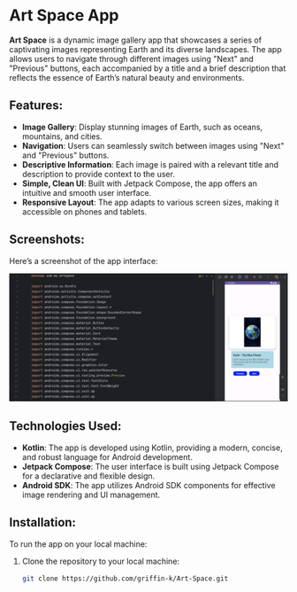 # Art Space App

**Art Space** is a dynamic image gallery app that showcases a series of captivating images representing Earth and its diverse landscapes. The app allows users to navigate through different images using "Next" and "Previous" buttons, each accompanied by a title and a brief description that reflects the essence of Earth’s natural beauty and environments.

## Features:
- **Image Gallery**: Display stunning images of Earth, such as oceans, mountains, and cities.
- **Navigation**: Users can seamlessly switch between images using "Next" and "Previous" buttons.
- **Descriptive Information**: Each image is paired with a relevant title and description to provide context to the user.
- **Simple, Clean UI**: Built with Jetpack Compose, the app offers an intuitive and smooth user interface.
- **Responsive Layout**: The app adapts to various screen sizes, making it accessible on phones and tablets.

## Screenshots:
Here’s a screenshot of the app interface:

![Art Space App Screenshot](https://raw.githubusercontent.com/griffin-k/Art-Space/main/Screenshot%202024-11-10%20at%2011.43.21%20AM.png)

## Technologies Used:
- **Kotlin**: The app is developed using Kotlin, providing a modern, concise, and robust language for Android development.
- **Jetpack Compose**: The user interface is built using Jetpack Compose for a declarative and flexible design.
- **Android SDK**: The app utilizes Android SDK components for effective image rendering and UI management.

## Installation:
To run the app on your local machine:

1. Clone the repository to your local machine:
   ```bash
   git clone https://github.com/griffin-k/Art-Space.git

